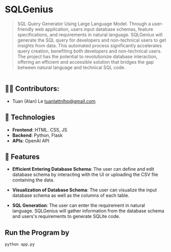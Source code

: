 # SQLGenius
> SQL Query Generator Using Large Language Model. Through a user-friendly web application, users input database schemas, feature specifications, and requirements in natural language. SQLGenius will generate the SQL query for developers and non-technical users to get insights from data. This automated process significantly accelerates query creation, benefiting both developers and non-technical users. The project has the potential to revolutionize database interaction, offering an efficient and accessible solution that bridges the gap between natural language and technical SQL code. 


<table>
  <tr>
  </tr>
</table>

## 👨‍💻 Contributors:
-  Tuan (Alan) Le tuanlattnlhp@gmail.com

## 💾 Technologies

- **Frontend**: HTML. CSS, JS
- **Backend**: Python, Flask
- **APIs**: OpenAI API

## 🌟 Features

- **Efficient Entering Database Schema**: The user can define and edit database schema by interacting with the UI or uploading the CSV file containing the data.
  
- **Visualization of Database Schema**: The user can visualize the input database schema as well as the columns of each table.


- **SQL Generation**: The user can enter the requirement in natural language. SQLGenius will gather information from the database schema and users's requirements to generate SQLite code.



## Run the Program by 
``python app.py``

